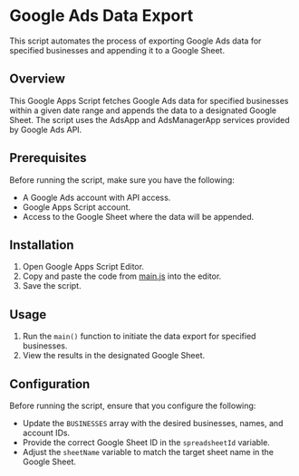 # Google Ads Data Export

This script automates the process of exporting Google Ads data for specified businesses and appending it to a Google Sheet.


## Overview

This Google Apps Script fetches Google Ads data for specified businesses within a given date range and appends the data to a designated Google Sheet. The script uses the AdsApp and AdsManagerApp services provided by Google Ads API.

## Prerequisites

Before running the script, make sure you have the following:

- A Google Ads account with API access.
- Google Apps Script account.
- Access to the Google Sheet where the data will be appended.

## Installation

1. Open Google Apps Script Editor.
2. Copy and paste the code from [main.js](main.js) into the editor.
3. Save the script.

## Usage

1. Run the `main()` function to initiate the data export for specified businesses.
2. View the results in the designated Google Sheet.

## Configuration

Before running the script, ensure that you configure the following:

- Update the `BUSINESSES` array with the desired businesses, names, and account IDs.
- Provide the correct Google Sheet ID in the `spreadsheetId` variable.
- Adjust the `sheetName` variable to match the target sheet name in the Google Sheet.
